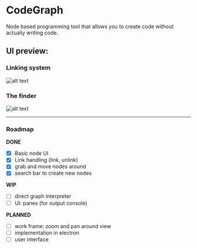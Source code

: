 # CodeGraph
Node based programming tool that allows you to create code without actually writing code.

## UI preview:

### Linking system
![alt text](https://image.ibb.co/kefs9v/preview_6_8_17.png)

### The finder
![alt text](https://image.ibb.co/bSwzev/finder_demo_2.gif)

-----

### Roadmap

**DONE**
- [x] Basic node UI
- [x] Link handling (link, unlink)
- [x] grab and move nodes around
- [x] search bar to create new nodes

**WIP**
- [ ] direct graph interpreter
- [ ] UI: panes (for output console)

**PLANNED**
- [ ] work frame: zoom and pan around view
- [ ] implementation in electron
- [ ] user interface
